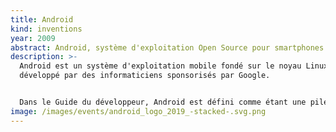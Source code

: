 ```yaml
---
title: Android
kind: inventions
year: 2009
abstract: Android, système d'exploitation Open Source pour smartphones.
description: >-
  Android est un système d'exploitation mobile fondé sur le noyau Linux et
  développé par des informaticiens sponsorisés par Google.


  Dans le Guide du développeur, Android est défini comme étant une pile de logiciels, c'est-à-dire un ensemble de logiciels destinés à fournir une solution clé en main pour les appareils mobiles – smartphones et tablettes tactiles. Cette pile comporte un système d'exploitation (comprenant un noyau Linux), les applications clés telles que le navigateur web, le téléphone et le carnet d'adresses ainsi que des logiciels intermédiaires entre le système d'exploitation et les applications.
image: /images/events/android_logo_2019_-stacked-.svg.png
---
```

